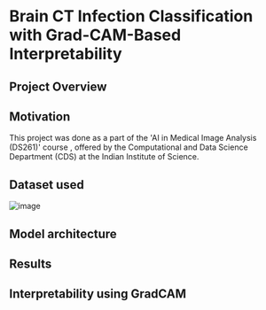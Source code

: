# Brain CT Infection Classification with Grad-CAM-Based Interpretability

## Project Overview

## Motivation
This project was done as a part of the 'AI in Medical Image Analysis (DS261)' course , offered by the Computational and Data Science Department (CDS) at the Indian Institute of Science.

## Dataset used
![image](https://github.com/user-attachments/assets/e00bd5ae-3447-4edd-b8df-5f965d141d94)


## Model architecture

## Results

## Interpretability using GradCAM
